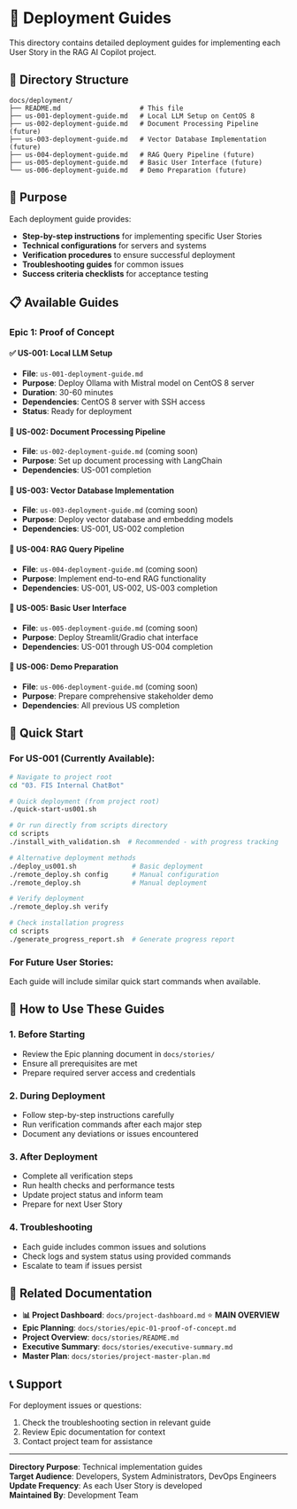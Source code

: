 # 📁 Deployment Guides

This directory contains detailed deployment guides for implementing each User Story in the RAG AI Copilot project.

## 📂 Directory Structure

```
docs/deployment/
├── README.md                    # This file
├── us-001-deployment-guide.md   # Local LLM Setup on CentOS 8
├── us-002-deployment-guide.md   # Document Processing Pipeline (future)
├── us-003-deployment-guide.md   # Vector Database Implementation (future)
├── us-004-deployment-guide.md   # RAG Query Pipeline (future)
├── us-005-deployment-guide.md   # Basic User Interface (future)
└── us-006-deployment-guide.md   # Demo Preparation (future)
```

## 🎯 Purpose

Each deployment guide provides:
- **Step-by-step instructions** for implementing specific User Stories
- **Technical configurations** for servers and systems
- **Verification procedures** to ensure successful deployment
- **Troubleshooting guides** for common issues
- **Success criteria checklists** for acceptance testing

## 📋 Available Guides

### Epic 1: Proof of Concept

#### ✅ US-001: Local LLM Setup
- **File**: `us-001-deployment-guide.md`
- **Purpose**: Deploy Ollama with Mistral model on CentOS 8 server
- **Duration**: 30-60 minutes
- **Dependencies**: CentOS 8 server with SSH access
- **Status**: Ready for deployment

#### 🔄 US-002: Document Processing Pipeline
- **File**: `us-002-deployment-guide.md` \(coming soon\)
- **Purpose**: Set up document processing with LangChain
- **Dependencies**: US-001 completion

#### 🔄 US-003: Vector Database Implementation
- **File**: `us-003-deployment-guide.md` \(coming soon\)
- **Purpose**: Deploy vector database and embedding models
- **Dependencies**: US-001, US-002 completion

#### 🔄 US-004: RAG Query Pipeline
- **File**: `us-004-deployment-guide.md` \(coming soon\)
- **Purpose**: Implement end-to-end RAG functionality
- **Dependencies**: US-001, US-002, US-003 completion

#### 🔄 US-005: Basic User Interface
- **File**: `us-005-deployment-guide.md` \(coming soon\)
- **Purpose**: Deploy Streamlit/Gradio chat interface
- **Dependencies**: US-001 through US-004 completion

#### 🔄 US-006: Demo Preparation
- **File**: `us-006-deployment-guide.md` \(coming soon\)
- **Purpose**: Prepare comprehensive stakeholder demo
- **Dependencies**: All previous US completion

## 🚀 Quick Start

### For US-001 \(Currently Available\):
```bash
# Navigate to project root
cd "03. FIS Internal ChatBot"

# Quick deployment (from project root)
./quick-start-us001.sh

# Or run directly from scripts directory
cd scripts
./install_with_validation.sh  # Recommended - with progress tracking

# Alternative deployment methods
./deploy_us001.sh              # Basic deployment
./remote_deploy.sh config      # Manual configuration
./remote_deploy.sh             # Manual deployment

# Verify deployment
./remote_deploy.sh verify

# Check installation progress
cd scripts
./generate_progress_report.sh  # Generate progress report
```

### For Future User Stories:
Each guide will include similar quick start commands when available.

## 📖 How to Use These Guides

### 1. **Before Starting**
- Review the Epic planning document in `docs/stories/`
- Ensure all prerequisites are met
- Prepare required server access and credentials

### 2. **During Deployment**
- Follow step-by-step instructions carefully
- Run verification commands after each major step
- Document any deviations or issues encountered

### 3. **After Deployment**
- Complete all verification steps
- Run health checks and performance tests
- Update project status and inform team
- Prepare for next User Story

### 4. **Troubleshooting**
- Each guide includes common issues and solutions
- Check logs and system status using provided commands
- Escalate to team if issues persist

## 🔗 Related Documentation

- **📊 Project Dashboard**: `docs/project-dashboard.md` ⭐ **MAIN OVERVIEW**
- **Epic Planning**: `docs/stories/epic-01-proof-of-concept.md`
- **Project Overview**: `docs/stories/README.md`
- **Executive Summary**: `docs/stories/executive-summary.md`
- **Master Plan**: `docs/stories/project-master-plan.md`

## 📞 Support

For deployment issues or questions:
1. Check the troubleshooting section in relevant guide
2. Review Epic documentation for context
3. Contact project team for assistance

---

**Directory Purpose**: Technical implementation guides  
**Target Audience**: Developers, System Administrators, DevOps Engineers  
**Update Frequency**: As each User Story is developed  
**Maintained By**: Development Team 